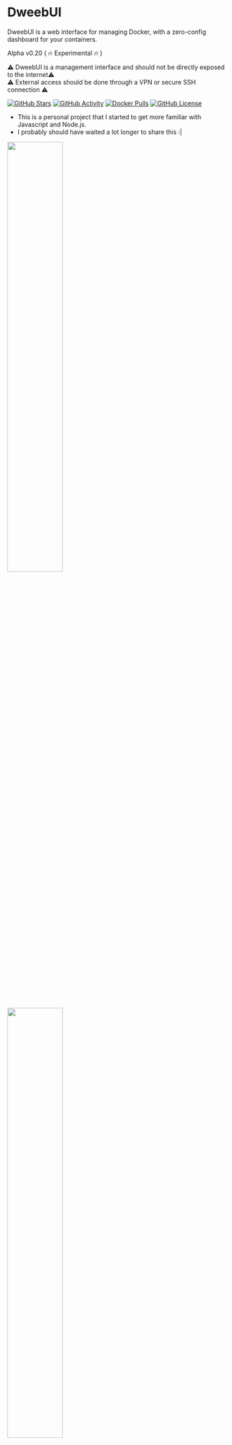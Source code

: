 # DweebUI
DweebUI is a web interface for managing Docker, with a zero-config dashboard for your containers.

Alpha v0.20 ( :fire: Experimental :fire: )

:warning: DweebUI is a management interface and should not be directly exposed to the internet:warning:   
:warning: External access should be done through a VPN or secure SSH connection :warning:

[![GitHub Stars](https://img.shields.io/github/stars/lllllllillllllillll/DweebUI)](https://github.com/lllllllillllllillll)
[![GitHub Activity](https://img.shields.io/github/commit-activity/y/lllllllillllllillll/DweebUI)](https://github.com/lllllllillllllillll)
[![Docker Pulls](https://img.shields.io/docker/pulls/lllllllillllllillll/dweebui)](https://hub.docker.com/repository/docker/lllllllillllllillll/dweebui)
[![GitHub License](https://img.shields.io/github/license/lllllllillllllillll/DweebUI)](https://github.com/lllllllillllllillll/DweebUI/blob/main/LICENSE)

* This is a personal project that I started to get more familiar with Javascript and Node.js.
* I probably should have waited a lot longer to share this :|

<a href="https://raw.githubusercontent.com//lllllllillllllillll/DweebUI/main/screenshots/dashboard.png"><img src="https://raw.githubusercontent.com/lllllllillllllillll/DweebUI/main/screenshots/dashboard.png" width="50%"/></a>

<a href="https://raw.githubusercontent.com/lllllllillllllillll/DweebUI/main/screenshots/apps.png"><img src="https://raw.githubusercontent.com/lllllllillllllillll/DweebUI/main/screenshots/apps.png" width="50%"/></a>


## Features
* [x] Dashboard provides server metrics, container metrics, and container controls, on a single page.
* [x] View container logs.
* [ ] Update containers (planned).
* [ ] Manage your Docker networks, images, and volumes (in development).
* [x] Light/Dark Mode.
* [x] Easy to install app templates.
* [x] Multi-User built-in.
* [ ] Permissions system (in development).
* [x] Support for Windows, Linux, and MacOS.
* [ ] Docker compose import (in development).
* [x] Templates.json maintains compatability with Portainer, allowing you to use the template without needing to use DweebUI.
* [x] Automatically persists data in docker volumes if bind mount isn't used.
* [ ] Preset variables (planned).
* [ ] Proxy manager for Caddy (Disabled).


## Setup

Docker Compose: 
```
version: "3.9"
services:
  dweebui:
    container_name: dweebui
    # image: lllllllillllllillll/dweebui:v0.20
    build:
      context: .
    environment:
      NODE_ENV: production
      PORT: 8000
      SECRET: MrWiskers
    restart: unless-stopped
    ports:
      - 8000:8000
    volumes:
      - dweebui:/app
      - /var/run/docker.sock:/var/run/docker.sock
    networks:
      - dweebui_net

volumes:
  dweebui:

networks:
  dweebui_net:
    driver: bridge
```

Compose setup:

* Paste the above content into a file named ```docker-compose.yml``` then place it in a folder named ```dweebui```.
* Open a terminal in the ```dweebui``` folder, then enter ```docker compose up -d```.
* You may need to use ```docker-compose up -d``` or execute the command as root with either ```sudo docker compose up -d``` or ```sudo docker-compose up -d```.



## Credits

* Dockerode and dockerode-compose by Apocas: https://github.com/apocas/dockerode
* UI was built using HTML and CSS elements from https://tabler.io/
* Apps template based on Portainer template provided by Lissy93: https://github.com/Lissy93/portainer-templates
* Icons from Walkxcode with some renames and additions: https://github.com/walkxcode/dashboard-icons


## Supporters

* MM (Patreon)